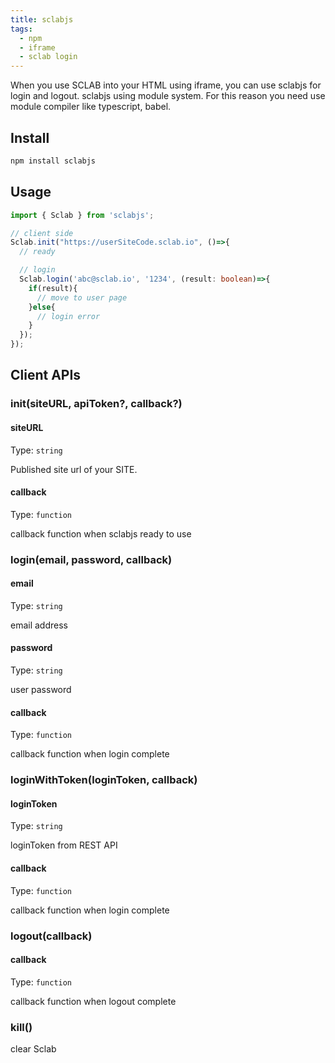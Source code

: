 ```yaml
---
title: sclabjs
tags:
  - npm
  - iframe
  - sclab login
---
```


When you use SCLAB into your HTML using iframe, you can use sclabjs for login and logout.
sclabjs using module system. 
For this reason you need use module compiler like typescript, babel.

## Install

```bash
npm install sclabjs
```

## Usage

```ts
import { Sclab } from 'sclabjs';

// client side
Sclab.init("https://userSiteCode.sclab.io", ()=>{
  // ready

  // login
  Sclab.login('abc@sclab.io', '1234', (result: boolean)=>{
    if(result){
      // move to user page
    }else{
      // login error
    }
  });
});
```

## Client APIs

### init(siteURL, apiToken?, callback?)

#### siteURL

Type: `string`

Published site url of your SITE.

#### callback

Type: `function`

callback function when sclabjs ready to use

### login(email, password, callback)

#### email

Type: `string`

email address

#### password

Type: `string`

user password

#### callback

Type: `function`

callback function when login complete

### loginWithToken(loginToken, callback)

#### loginToken

Type: `string`

loginToken from REST API

#### callback

Type: `function`

callback function when login complete

### logout(callback)

#### callback

Type: `function`

callback function when logout complete


### kill()

clear Sclab
